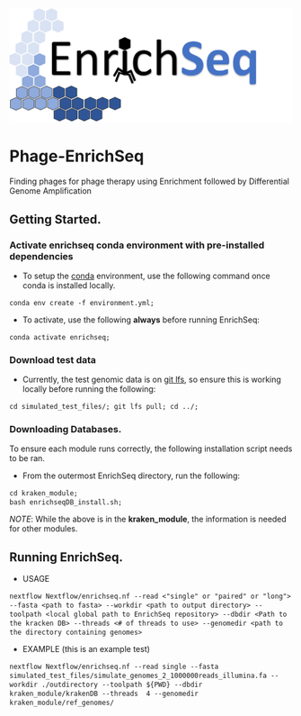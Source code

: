![EnrichSeq](figures/EnrichSeq-LOGO.png)

# Phage-EnrichSeq
Finding phages for phage therapy using Enrichment followed by Differential Genome Amplification

## Getting Started.
### Activate enrichseq conda environment with pre-installed dependencies
* To setup the [conda](https://docs.conda.io/en/latest/miniconda.html) environment, use the following command once conda is installed locally. 
```
conda env create -f environment.yml;
```
* To activate, use the following **always** before running EnrichSeq:
```
conda activate enrichseq;
```

### Download test data
* Currently, the test genomic data is on [git lfs](https://git-lfs.github.com/), so ensure this is working locally before running the following:
```
cd simulated_test_files/; git lfs pull; cd ../;
```

### Downloading Databases.
To ensure each module runs correctly, the following installation script needs to be ran.

* From the outermost EnrichSeq directory, run the following:
```
cd kraken_module;
bash enrichseqDB_install.sh;
```

*NOTE*: While the above is in the **kraken_module**, the information is needed for other modules.


## Running EnrichSeq.
* USAGE
```
nextflow Nextflow/enrichseq.nf --read <"single" or "paired" or "long"> --fasta <path to fasta> --workdir <path to output directory> --toolpath <local global path to EnrichSeq repository> --dbdir <Path to the kracken DB> --threads <# of threads to use> --genomedir <path to the directory containing genomes> 
```

* EXAMPLE (this is an example test)
```
nextflow Nextflow/enrichseq.nf --read single --fasta simulated_test_files/simulate_genomes_2_1000000reads_illumina.fa --workdir ./outdirectory --toolpath ${PWD} --dbdir kraken_module/krakenDB --threads  4 --genomedir kraken_module/ref_genomes/
``` 